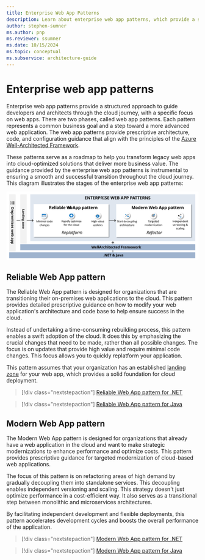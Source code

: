 ```yaml
---
title: Enterprise Web App Patterns
description: Learn about enterprise web app patterns, which provide a structured approach to guide developers and architects through the cloud journey.
author: stephen-sumner    
ms.author: pnp
ms.reviewer: ssumner
ms.date: 10/15/2024
ms.topic: conceptual
ms.subservice: architecture-guide
---
```


# Enterprise web app patterns

Enterprise web app patterns provide a structured approach to guide developers and architects through the cloud journey, with a specific focus on web apps. There are two phases, called web app patterns. Each pattern represents a common business goal and a step toward a more advanced web application. The web app patterns provide prescriptive architecture, code, and configuration guidance that align with the principles of the [Azure Well-Architected Framework](/azure/well-architected/pillars).

These patterns serve as a roadmap to help you transform legacy web apps into cloud-optimized solutions that deliver more business value. The guidance provided by the enterprise web app patterns is instrumental to ensuring a smooth and successful transition throughout the cloud journey. This diagram illustrates the stages of the enterprise web app patterns:

[![Diagram showing the stages of the enterprise web app patterns.](../_images/enterprise-web-app-overview.svg)](../_images/enterprise-web-app-overview.svg#lightbox)

## Reliable Web App pattern

The Reliable Web App pattern is designed for organizations that are transitioning their on-premises web applications to the cloud. This pattern provides detailed prescriptive guidance on how to modify your web application's architecture and code base to help ensure success in the cloud.

Instead of undertaking a time-consuming rebuilding process, this pattern enables a swift adoption of the cloud. It does this by emphasizing the crucial changes that need to be made, rather than all possible changes. The focus is on updates that provide high value and require minimal code changes. This focus allows you to quickly replatform your application.

This pattern assumes that your organization has an established [landing zone](/azure/cloud-adoption-framework/ready/landing-zone/) for your web app, which provides a solid foundation for cloud deployment.

>[!div class="nextstepaction"]
>[Reliable Web App pattern for .NET](./reliable-web-app/dotnet/guidance.yml)

>[!div class="nextstepaction"]
>[Reliable Web App pattern for Java](./reliable-web-app/java/guidance.yml)

## Modern Web App pattern

The Modern Web App pattern is designed for organizations that already have a web application in the cloud and want to make strategic modernizations to enhance performance and optimize costs. This pattern provides prescriptive guidance for targeted modernization of cloud-based web applications.

The focus of this pattern is on refactoring areas of high demand by gradually decoupling them into standalone services. This decoupling enables independent versioning and scaling. This strategy doesn't just optimize performance in a cost-efficient way. It also serves as a transitional step between monolithic and microservices architectures.

By facilitating independent development and flexible deployments, this pattern accelerates development cycles and boosts the overall performance of the application.

>[!div class="nextstepaction"]
>[Modern Web App pattern for .NET](./modern-web-app/dotnet/guidance.yml)

>[!div class="nextstepaction"]
>[Modern Web App pattern for Java](./modern-web-app/java/guidance.yml)
